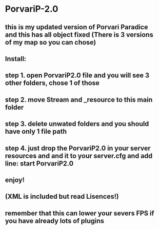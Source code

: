 # PorvariP-2.0
this is my updated version of Porvari Paradice and this has all object fixed (There is 3 versions of my map so you can chose)
-----------------------------------------------------------------------------------------------------------------------------
Install: 
---------
step 1. open PorvariP2.0 file and you will see 3 other folders, chose 1 of those
--------------------------------------------------------------------------------
step 2. move Stream and _resource to this main folder
-----------------------------------------------------
step 3. delete unwated folders and you should have only 1 file path
---------------------------------------------------------------------
step 4. just drop the PorvariP2.0 in your server resources and and it to your server.cfg and add line: start PorvariP2.0
-------------------------------------------------------------------------------------------------------------------------
enjoy!
------
(XML is included but read Lisences!)
------------------------------------
remember that this can lower your severs FPS if you have already lots of plugins 
--------------------------------------------------------------------------------
